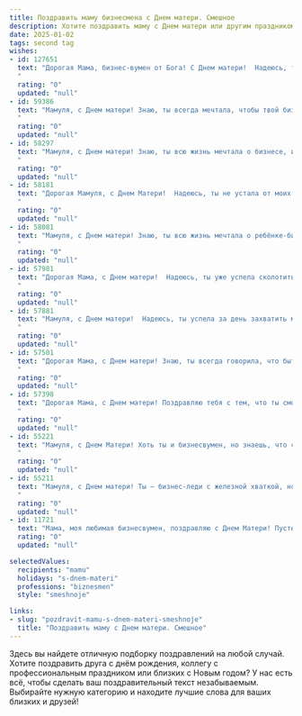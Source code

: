 ```yaml
---
title: Поздравить маму бизнесмена с Днем матери. Смешное
description: Хотите поздравить маму с Днем матери или другим праздником? Наш ИИ создаст незабываемое поздравление, а вы обязательно выделитесь среди других.  
date: 2025-01-02
tags: second tag
wishes:
- id: 127651
  text: "Дорогая Мама, бизнес-вумен от Бога! С Днем матери!  Надеюсь, ты сегодня позволишь себе расслабиться и не считать прибыль от объятий внуков (если они есть, конечно!).  Пусть твой день будет таким же успешным, как твоя карьера, но гораздо более сладким и без нервотрёпки от непредсказуемого рынка!  Целую крепко!
  "
  rating: "0"
  updated: "null"
- id: 59386
  text: "Мамуля, с Днем матери! Знаю, ты всегда мечтала, чтобы твой бизнесмен-сынок покорил вершину успеха, как настоящий \"волк с Уолл-стрит\". Ну что ж,  поздравляю тебя:  твоя мечта частично сбылась,  ведь мои \"сделки\" теперь не ограничиваются покупкой шоколадных батончиков в соседнем киоске! 🎉😉
  "
  rating: "0"
  updated: "null"
- id: 58297
  text: "Мамуля, с Днем матери! Знаю, ты всю жизнь мечтала о бизнесе, и вот, твоя самая успешная сделка - это я! 🥳  Теперь ты можешь наслаждаться дивидендами в виде моих объятий, теплых слов и бесконечной любви! 😉
  "
  rating: "0"
  updated: "null"
- id: 58181
  text: "Дорогая Мамуля, с Днем Матери!  Надеюсь, ты не устала от моих \"бизнес-проектов\" - от очередной идеи создать новую компанию до попыток заработать на продаже лимонадных стендов на детской площадке. 😉  Спасибо, что всегда веришь в меня, даже когда я сам в себя не верю! ❤️
  "
  rating: "0"
  updated: "null"
- id: 58081
  text: "Мамуля, с Днем матери! Знаю, ты всю жизнь мечтала о ребёнке-бизнесмене, и вот, мечта сбылась!  Теперь ты можешь гордиться - у тебя самый крутой, самый успешный и самый… э-э-э…  \"креативный\" сын/дочь на свете! 🎉💸
  "
  rating: "0"
  updated: "null"
- id: 57981
  text: "Дорогая Мама, с Днем матери!  Надеюсь, ты уже успела сколотить себе небольшое состояние на моем воспитании. 😂  Шучу, конечно, но спасибо за все твои усилия! Ты — настоящая бизнес-леди, которая сумела воспитать из меня не просто человека, а потенциального миллионера! 😉
  "
  rating: "0"
  updated: "null"
- id: 57881
  text: "Мамуля, с Днем матери!  Надеюсь, ты успела за день захватить мир, заключить пару выгодных сделок и, конечно, приготовить нам ужин.  Ты — наша главная бизнес-леди, которая умеет не только крутить миллионы, но и создавать уютную атмосферу в семье.  Любим тебя, наша  Супер-мама!
  "
  rating: "0"
  updated: "null"
- id: 57501
  text: "Дорогая Мама, с Днем матери! Знаю, ты всегда говорила, что быть бизнесменом - это не женская профессия, но ты, как всегда, доказала, что ты можешь все!  С праздником тебя, самый лучший бизнес-ангел на свете!
  "
  rating: "0"
  updated: "null"
- id: 57398
  text: "Дорогая Мама, с Днем матери! Поздравляю тебя с тем, что ты смогла воспитать такого успешного бизнесмена, как я! 😄  Надеюсь, ты не сильно устала от моих бесконечных звонков с вопросами \"Как дела?\" и \"Когда будешь переводить деньги?\". 😉  Спасибо за твою любовь, поддержку и терпение, даже когда я не всегда был идеальным сыном. 🎉
  "
  rating: "0"
  updated: "null"
- id: 55221
  text: "Мамуля, с Днем Матери! Хоть ты и бизнесвумен, но знаешь, что самая главная сделка – это любовь, которую ты даришь нам. Пусть твой бизнес процветает, а мы, твои маленькие инвесторы, приносим тебе только радость и прибыль! 😄
  "
  rating: "0"
  updated: "null"
- id: 55211
  text: "Мамуля, с Днем матери! Ты – бизнес-леди с железной хваткой, но для меня всегда остаешься самой доброй и заботливой. Спасибо, что учишь меня торговаться не только на рынке, но и в жизни! 😉
  "
  rating: "0"
  updated: "null"
- id: 11721
  text: "Мама, моя любимая бизнесвумен, поздравляю с Днем Матери! Пусть твои сделки всегда закрываются с прибылью, а мои поздравления - с улыбкой! Ты - не просто мама, ты - мама на миллионы! 💸💖"
  rating: "0"
  updated: "null"

selectedValues:
  recipients: "mamu"
  holidays: "s-dnem-materi"
  professions: "biznesmen"
  style: "smeshnoje"

links:
- slug: "pozdravit-mamu-s-dnem-materi-smeshnoje"
  title: "Поздравить маму с Днем матери. Смешное"
---
```


Здесь вы найдете отличную подборку поздравлений на любой случай.
Хотите поздравить друга с днём рождения, коллегу с профессиональным праздником или близких с Новым годом? У нас есть всё, чтобы сделать ваш поздравительный текст незабываемым. Выбирайте нужную категорию и находите лучшие слова для ваших близких и друзей!
